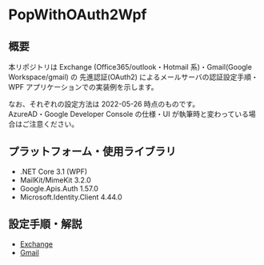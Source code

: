 # PopWithOAuth2Wpf

## 概要

本リポジトリは Exchange (Office365/outlook・Hotmail 系)・Gmail(Google Workspace/gmail) の 先進認証(OAuth2) によるメールサーバの認証設定手順・WPF アプリケーションでの実装例を示します。

なお、それぞれの設定方法は 2022-05-26 時点のものです。  
AzureAD・Google Developer Console の仕様・UI が執筆時と変わっている場合はご注意ください。

## プラットフォーム・使用ライブラリ

- .NET Core 3.1 (WPF)
- MailKit/MimeKit 3.2.0
- Google.Apis.Auth 1.57.0
- Microsoft.Identity.Client 4.44.0

## 設定手順・解説

- [Exchange](./Exchange.md)
- [Gmail](./Google.md)
